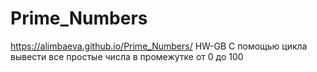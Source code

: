 # Prime_Numbers
https://alimbaeva.github.io/Prime_Numbers/ HW-GB
С помощью цикла  вывести все простые числа в промежутке от 0 до 100
